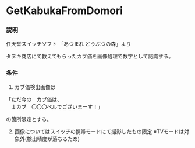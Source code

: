 # GetKabukaFromDomori

### 説明
任天堂スイッチソフト 「あつまれ どうぶつの森」より

タヌキ商店にて教えてもらったカブ価を画像処理で数字として認識する。

### 条件
1. カブ価検出画像は

「ただ今の　カブ価は、<br>
　１カブ　〇〇〇ベルでございまーす！」
 
 の箇所限定とする。
 
 2. 画像についてはスイッチの携帯モードにて撮影したもの限定
 ※TVモードは対象外(検出精度が落ちるため)
